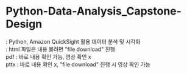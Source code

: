 # Python-Data-Analysis_Capstone-Design
: Python, Amazon QuickSight 활용 데이터 분석 및 시각화  
: html 파일은 내용 볼려면 "file download" 진행  
pdf : 바로 내용 확인 가능, 영상 확인 x  
pttx : 바로 내용 확인 x, "file download" 진행 시 영상 확인 가능
